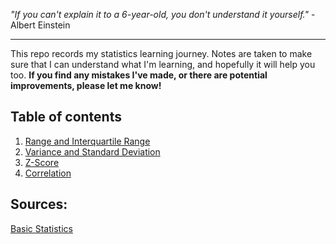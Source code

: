*"If you can't explain it to a 6-year-old, you don't understand it yourself."* - Albert Einstein

---

This repo records my statistics learning journey. Notes are taken to make sure that I can understand what I'm learning, and hopefully it will help you too.
**If you find any mistakes I've made, or there are potential improvements, please let me know!**

## Table of contents
1. [Range and Interquartile Range](https://github.com/dandycheng/statistics/blob/master/Range%20and%20Interquartile%20Range.ipynb)
2. [Variance and Standard Deviation](https://github.com/dandycheng/statistics/blob/master/Variance%20and%20Standard%20Deviation.ipynb)
3. [Z-Score](https://github.com/dandycheng/statistics/blob/master/Z-Score.ipynb)
4. [Correlation](../master/Correlation.ipynb)

## Sources:

[Basic Statistics](https://www.coursera.org/learn/basic-statistics)
